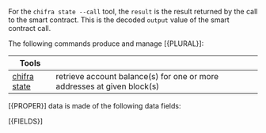<!-- markdownlint-disable MD033 MD036 MD041 -->
For the `chifra state --call` tool, the `result` is the result returned by the call to the smart contract. This is the decoded `output` value of the smart contract call.

The following commands produce and manage [{PLURAL}]:

| Tools                                                 |                                                                         |
| ----------------------------------------------------- | ----------------------------------------------------------------------- |
| [chifra state](/docs/chifra/chainstate/#chifra-state) | retrieve account balance(s) for one or more addresses at given block(s) |

[{PROPER}] data is made of the following data fields:

[{FIELDS}]